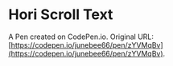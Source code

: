 # Hori Scroll Text

A Pen created on CodePen.io. Original URL: [https://codepen.io/junebee66/pen/zYVMqBv](https://codepen.io/junebee66/pen/zYVMqBv).

